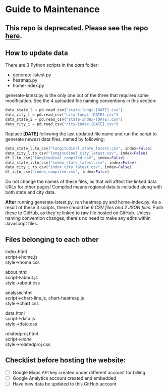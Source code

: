 # Guide to Maintenance

## This repo is deprecated. Please see the repo [here](https://github.com/mdredze/covid19_social_mobility.github.io).

## How to update data
There are 3 Python scripts in the *data* folder:
- generate-latest.py
- heatmap.py
- home-index.py

generate-latest.py is the only one out of the three that requires some modification.
See the 4 uploaded file naming conventions in this section:

```python
data_state_l = pd.read_csv("state-longi-[DATE].csv")
data_city_l = pd.read_csv("city-longi-[DATE].csv")
data_state_i = pd.read_csv("state-index-[DATE].csv")
data_city_i = pd.read_csv("city-index-[DATE].csv")
```

Replace **[DATE]** following the last updated file name and run the script to generate newest
data files, named by following:

```python
data_state_l.to_csv("longitudinal_state_latest.csv", index=False)
data_city_l.to_csv("longitudinal_city_latest.csv", index=False)
df_l.to_csv("longitudinal_compiled.csv", index=False)
data_state_i.to_csv("index_state_latest.csv", index=False)
data_city_i.to_csv("index_city_latest.csv", index=False)
df_i.to_csv("index_compiled.csv", index=False)
```
Do not change the names of these files, as that will affect the linked data URLs for other pages!
Compiled means regional data is included along with both state and city data.

**After** running generate-latest.py, run heatmap.py and home-index.py.
As a result of these 3 scripts, there should be *6 CSV files and 2 JSON files*.
Push these to GitHub, as they're linked to raw file hosted on GitHub.
Unless naming convention changes, there's no need to make any edits within Javascript files.

## Files belonging to each other
index.html\
script->home.js\
style->home.css

about.html\
script->about.js\
style->about.css

analysis.html\
script->chart-line.js, chart-heatmap.js\
style->chart.css

data.html\
script->data.js\
style->data.css

relatedproj.html\
script->*none*\
style->relatedproj.css

## Checklist before hosting the website:
- [ ] Google Maps API key created under different account for billing
- [ ] Google Analytics account created and embedded
- [ ] Have new data be updated to this GitHub account
